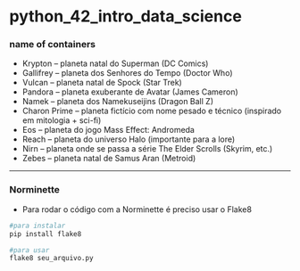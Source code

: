 # python_42_intro_data_science

### name of containers
- Krypton – planeta natal do Superman (DC Comics)
- Gallifrey – planeta dos Senhores do Tempo (Doctor Who)
- Vulcan – planeta natal de Spock (Star Trek)
- Pandora – planeta exuberante de Avatar (James Cameron)
- Namek – planeta dos Namekuseijins (Dragon Ball Z)
- Charon Prime – planeta fictício com nome pesado e técnico (inspirado em mitologia + sci-fi)
- Eos – planeta do jogo Mass Effect: Andromeda
- Reach – planeta do universo Halo (importante para a lore)
- Nirn – planeta onde se passa a série The Elder Scrolls (Skyrim, etc.)
- Zebes – planeta natal de Samus Aran (Metroid)

---
### Norminette
- Para rodar o código com a Norminette é preciso usar o Flake8
```bash
#para instalar
pip install flake8

#para usar
flake8 seu_arquivo.py
```
